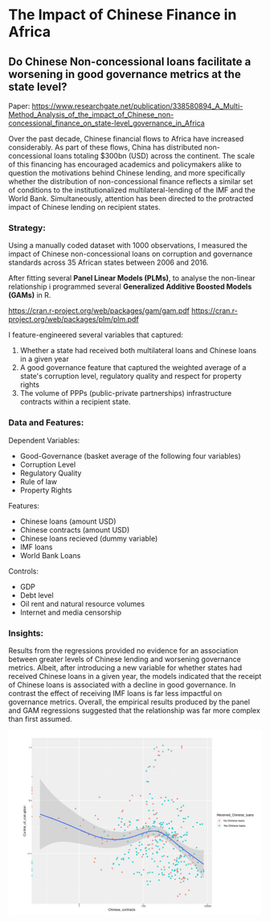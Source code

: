 # The Impact of Chinese Finance in Africa


## Do Chinese Non-concessional loans facilitate a worsening in good governance metrics at the state level?


Paper: https://www.researchgate.net/publication/338580894_A_Multi-Method_Analysis_of_the_impact_of_Chinese_non-concessional_finance_on_state-level_governance_in_Africa



Over the past decade, Chinese financial flows to Africa have increased considerably. As part of these flows, China has distributed non-concessional loans totaling $300bn (USD) across the continent. The scale of this financing has encouraged academics and policymakers alike to question the motivations behind Chinese lending, and more specifically whether the distribution of non-concessional finance reflects a similar set of conditions to the institutionalized multilateral-lending of the IMF and the World Bank. Simultaneously, attention has been directed to the protracted impact of Chinese lending on recipient states.

### Strategy:

Using a manually coded dataset with 1000 observations, I measured the impact of Chinese non-concessional loans on corruption and governance standards across 35 African states between 2006 and 2016. 

After fitting several **Panel Linear Models (PLMs)**, to analyse the non-linear relationship i programmed several **Generalized Additive Boosted Models (GAMs)** in R. 

https://cran.r-project.org/web/packages/gam/gam.pdf
https://cran.r-project.org/web/packages/plm/plm.pdf

I feature-engineered several variables that captured:

1. Whether a state had received both multilateral loans and Chinese loans in a given year
2. A good governance feature that captured the weighted average of a state's corruption level, regulatory quality and respect for property rights
3. The volume of PPPs (public-private partnerships) infrastructure contracts within a recipient state.

### Data and Features:

Dependent Variables:
- Good-Governance (basket average of the following four variables)
- Corruption Level
- Regulatory Quality
- Rule of law
- Property Rights

Features:
- Chinese loans (amount USD)
- Chinese contracts (amount USD)
- Chinese loans recieved (dummy variable)
- IMF loans
- World Bank Loans

Controls:
- GDP
- Debt level
- Oil rent and natural resource volumes
- Internet and media censorship


### Insights:

Results from the regressions provided no evidence for an association between greater levels of Chinese lending and worsening governance metrics. Albeit, after introducing a new variable for whether states had received Chinese loans in a given year, the models indicated that the receipt of Chinese loans is associated with a decline in good governance. In contrast the effect of receiving IMF loans is far less impactful on governance metrics. Overall, the empirical results produced by the panel and GAM regressions suggested that the relationship was far more complex than first assumed.


![Image of Yaktocat](https://github.com/JUA96/Chinese-Finance-in-Africa-Project/blob/master/images/img4.png)
